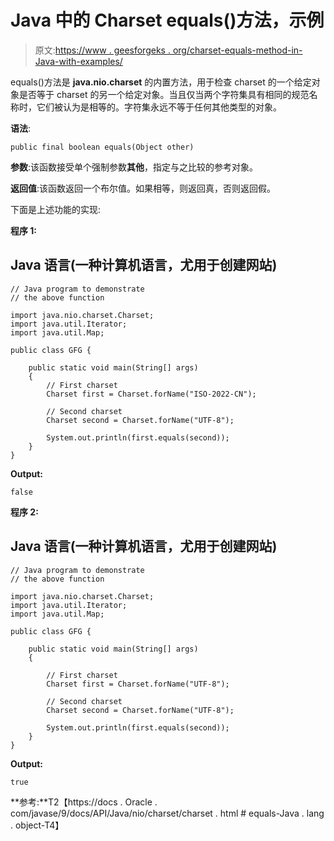 # Java 中的 Charset equals()方法，示例

> 原文:[https://www . geesforgeks . org/charset-equals-method-in-Java-with-examples/](https://www.geeksforgeeks.org/charset-equals-method-in-java-with-examples/)

equals()方法是 **java.nio.charset** 的内置方法，用于检查 charset 的一个给定对象是否等于 charset 的另一个给定对象。当且仅当两个字符集具有相同的规范名称时，它们被认为是相等的。字符集永远不等于任何其他类型的对象。

**语法**:

```
public final boolean equals(Object other)
```

**参数**:该函数接受单个强制参数**其他**，指定与之比较的参考对象。

**返回值**:该函数返回一个布尔值。如果相等，则返回真，否则返回假。

下面是上述功能的实现:

**程序 1:**

## Java 语言(一种计算机语言，尤用于创建网站)

```
// Java program to demonstrate
// the above function

import java.nio.charset.Charset;
import java.util.Iterator;
import java.util.Map;

public class GFG {

    public static void main(String[] args)
    {
        // First charset
        Charset first = Charset.forName("ISO-2022-CN");

        // Second charset
        Charset second = Charset.forName("UTF-8");

        System.out.println(first.equals(second));
    }
}
```

**Output:** 

```
false
```

**程序 2:**

## Java 语言(一种计算机语言，尤用于创建网站)

```
// Java program to demonstrate
// the above function

import java.nio.charset.Charset;
import java.util.Iterator;
import java.util.Map;

public class GFG {

    public static void main(String[] args)
    {

        // First charset
        Charset first = Charset.forName("UTF-8");

        // Second charset
        Charset second = Charset.forName("UTF-8");

        System.out.println(first.equals(second));
    }
}
```

**Output:** 

```
true
```

**参考:**T2【https://docs . Oracle . com/javase/9/docs/API/Java/nio/charset/charset . html # equals-Java . lang . object-T4】